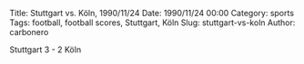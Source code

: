 Title: Stuttgart vs. Köln, 1990/11/24
Date: 1990/11/24 00:00
Category: sports
Tags: football, football scores, Stuttgart, Köln
Slug: stuttgart-vs-koln
Author: carbonero


Stuttgart 3 - 2 Köln
